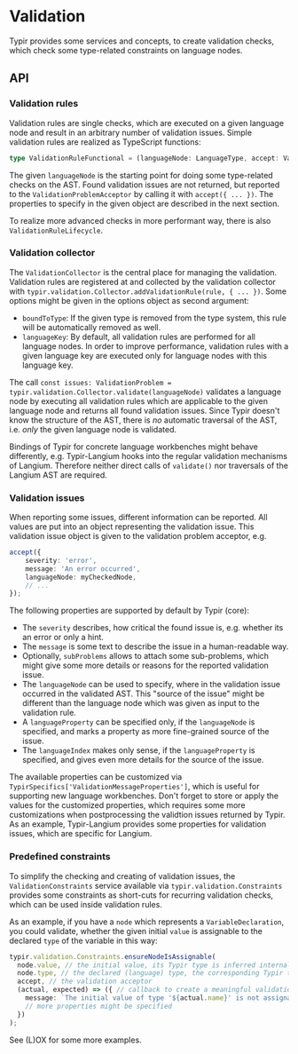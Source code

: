 # Validation

Typir provides some services and concepts, to create validation checks, which check some type-related constraints on language nodes.

## API

### Validation rules

Validation rules are single checks, which are executed on a given language node and result in an arbitrary number of validation issues.
Simple validation rules are realized as TypeScript functions:

```typescript
type ValidationRuleFunctional = (languageNode: LanguageType, accept: ValidationProblemAcceptor, typir: TypirServices) => void;
```

The given `languageNode` is the starting point for doing some type-related checks on the AST.
Found validation issues are not returned, but reported to the `ValidationProblemAcceptor` by calling it with `accept({ ... })`.
The properties to specify in the given object are described in the next section.

To realize more advanced checks in more performant way, there is also `ValidationRuleLifecycle`.

### Validation collector

The `ValidationCollector` is the central place for managing the validation.
Validation rules are registered at and collected by the validation collector with `typir.validation.Collector.addValidationRule(rule, { ... })`.
Some options might be given in the options object as second argument:

- `boundToType`: If the given type is removed from the type system, this rule will be automatically removed as well.
- `languageKey`: By default, all validation rules are performed for all language nodes.
  In order to improve performance, validation rules with a given language key are executed only for language nodes with this language key.

The call `const issues: ValidationProblem = typir.validation.Collector.validate(languageNode)` validates a language node
by executing all validation rules which are applicable to the given language node and returns all found validation issues.
Since Typir doesn't know the structure of the AST, there is *no* automatic traversal of the AST, i.e. *only* the given language node is validated.

Bindings of Typir for concrete language workbenches might behave differently,
e.g. Typir-Langium hooks into the regular validation mechanisms of Langium.
Therefore neither direct calls of `validate()` nor traversals of the Langium AST are required.

### Validation issues

When reporting some issues, different information can be reported.
All values are put into an object representing the validation issue.
This validation issue object is given to the validation problem acceptor, e.g.

```typescript
accept({
    severity: 'error',
    message: 'An error occurred',
    languageNode: myCheckedNode,
    // ...
});
```

The following properties are supported by default by Typir (core):

* The `severity` describes, how critical the found issue is, e.g. whether its an error or only a hint.
* The `message` is some text to describe the issue in a human-readable way.
* Optionally, `subProblems` allows to attach some sub-problems, which might give some more details or reasons for the reported validation issue.
* The `languageNode` can be used to specify, where in the validation issue occurred in the validated AST. This "source of the issue" might be different than the language node which was given as input to the validation rule.
* A `languageProperty` can be specified only, if the `languageNode` is specified, and marks a property as more fine-grained source of the issue.
* The `languageIndex` makes only sense, if the `languageProperty` is specified, and gives even more details for the source of the issue.

The available properties can be customized via `TypirSpecifics['ValidationMessageProperties']`, which is useful for supporting new language workbenches.
Don't forget to store or apply the values for the customized properties,
which requires some more customizations when postprocessing the validtion issues returned by Typir.
As an example, Typir-Langium provides some properties for validation issues, which are specific for Langium.

### Predefined constraints

To simplify the checking and creating of validation issues,
the `ValidationConstraints` service available via `typir.validation.Constraints` provides some constraints as short-cuts for recurring validation checks,
which can be used inside validation rules.

As an example, if you have a `node` which represents a `VariableDeclaration`, you could validate, whether the given initial `value` is assignable to the declared `type` of the variable in this way:

```typescript
typir.validation.Constraints.ensureNodeIsAssignable(
  node.value, // the initial value, its Typir type is inferred internally
  node.type, // the declared (language) type, the corresponding Typir type is inferred internally
  accept, // the validation acceptor
  (actual, expected) => ({ // callback to create a meaningful validation issue, if the value does not fit to the type
    message: `The initial value of type '${actual.name}' is not assignable to '${node.name}' of type '${expected.name}'.`,
    // more properties might be specified
  })
);
```

See (L)OX for some more examples.
